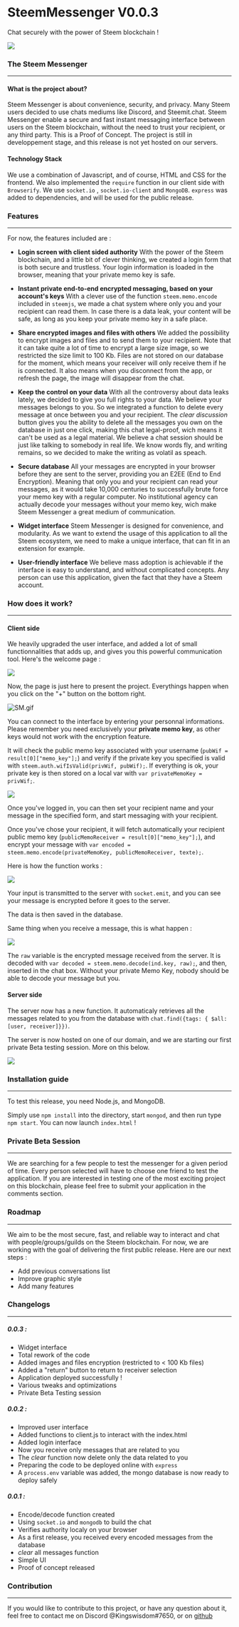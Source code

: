 
# SteemMessenger V0.0.3
Chat securely with the power of Steem blockchain !

![](https://steemitimages.com/DQmb1nZtQbXzJsVfzFgwXkKnjKfKW3QEYxgEG8p7u2wDKD2/image.png)

### The Steem Messenger
___________________________________

#### What is the project about?

Steem Messenger is about convenience, security, and privacy. Many Steem users decided to use chats mediums like Discord, and Steemit.chat. Steem Messenger enable a secure and fast instant messaging interface between users on the Steem blockchain, without the need to trust your recipient, or any third party. This is a Proof of Concept. The project is still in developpement stage, and this release is not yet hosted on our servers.


#### Technology Stack

We use a combination of Javascript, and of course, HTML and CSS for the frontend. We also implemented the `require` function in our client side with  `Browserify`. We use `socket.io` , `socket.io-client` and `MongoDB`. `express` was added to dependencies, and will be used for the public release.

    

### Features
__________________________________________

For now, the features included are :

- **Login screen with client sided authority** 
With the power of the Steem blockchain, and a little bit of clever thinking, we created a login form that is both secure and trustless. Your login information is loaded in the browser, meaning that your private memo key is safe. 

- **Instant private end-to-end encrypted messaging, based on your account's keys**
With a clever use of the function `steem.memo.encode` included in `steemjs`, we made a chat system where only you and your recipient can read them. In case there is a data leak, your content will be safe, as long as you keep your private memo key in a safe place. 

- **Share encrypted images and files with others**
We added the possibility to encrypt images and files and to send them to your recipient. Note that it can take quite a lot of time to encrypt a large size image, so we restricted the size limit to 100 Kb. Files are not stored on our database for the moment, which means your receiver will only receive them if he is connected. It also means when you disconnect from the app, or refresh the page, the image will disappear from the chat. 

- **Keep the control on your data**
With all the controversy about data leaks lately, we decided to give you full rights to your data. We believe your messages belongs to you. So we integrated a function to delete every message at once between you and your recipient. The *clear discussion* button gives you the ability to delete all the messages you own on the database in just one click, making this chat legal-proof, wich means it can't be used as a legal material. We believe a chat session should be just like talking to somebody in real life. We know words fly, and writing remains, so we decided to make the writing as volatil as speach.

- **Secure database**
All your messages are encrypted in your browser before they are sent to the server, providing you an E2EE (End to End Encryption). Meaning that only you and your recipient can read your messages, as it would take 10,000 centuries to successfully brute force your memo key with a regular computer. No institutional agency can actually decode your messages without your memo key, wich make Steem Messenger a great medium of communication. 

- **Widget interface**
Steem Messenger is designed for convenience, and modularity. As we want to extend the usage of this application to all the Steem ecosystem, we need to make a unique interface, that can fit in an extension for example. 

- **User-friendly interface**
We believe mass adoption is achievable if the interface is easy to understand, and without complicated concepts. Any person can use this application, given the fact that they have a Steem account. 


### How does it work?
_____________________________________

#### Client side

We heavily upgraded the user interface, and added a lot of small functionnalities that adds up, and gives you this powerful communication tool. Here's the welcome page :

![](https://steemitimages.com/DQmULZJLEv6fdMZFXvdghaWhdzrG4nUtks9tPuPDvH4thPF/image.png)

Now, the page is just here to present the project. Everythings happen when you click on the "+" button on the bottom right.

![SM.gif](https://steemitimages.com/DQmYwtdrL13kHvdRZJ4cJnHVD6JR7fGrowDnee6S8GoBXZN/SM.gif)
    
You can connect to the interface by entering your personnal informations. Please remember you need exclusively your **private memo key**, as other keys would not work with the encryption feature. 

It will check the public memo key associated with your username (`pubWif = result[0]["memo_key"];`) and verify if the private key you specified is valid with `steem.auth.wifIsValid(privWif, pubWif);`. If everything is ok, your private key is then stored on a local var with `var privateMemoKey = privWif;`.


![](https://steemitimages.com/DQmTTioiTaFt5DFmBtRTXtF1cGci812JRMKU8wZRsedf3U4/image.png)

Once you've logged in, you can then set your recipient name and your message in the specified form, and start messaging with your recipient.

Once you've chose your recipient, it will fetch automatically your recipient public memo key (`publicMemoReceiver = result[0]["memo_key"];`), and encrypt your message with `var encoded = steem.memo.encode(privateMemoKey, publicMemoReceiver, texte);`.

Here is how the function works :

![](https://steemitimages.com/DQmT9D1ovX8Gd38EUE6uMvpHqL9rRP2Yyw3t1rSCdzQFomf/image.png)

Your input is transmitted to the server with `socket.emit`, and you can see your message is encrypted before it goes to the server. 

The data is then saved in the database.

Same thing when you receive a message, this is what happen :

![](https://steemitimages.com/DQmXm8XAvE7TbwzFefT1hKaA2HK1dhJF8fd5nugxo8Nmbkt/image.png)


The `raw` variable is the encrypted message received from the server. It is decoded with `var decoded = steem.memo.decode(ind.key, raw);`, and then, inserted in the chat box. Without your private Memo Key, nobody should be able to decode your message but you.


#### Server side

The server now has a new function. It automaticaly retrieves all the messages related to you from the database with `chat.find({tags: { $all: [user, receiver]}})`. 

The server is now hosted on one of our domain, and we are starting our first private Beta testing session. More on this below.

![](https://steemitimages.com/DQmNfywPer1D5YpvEkH94QADezWGMTNtS3c2DyFASpx9J2L/image.png)

### Installation guide
______________________________________

To test this release, you need Node.js, and MongoDB. 

Simply use `npm install` into the directory, start `mongod`, and then run type `npm start`. You can now launch `index.html` !

### Private Beta Session
_______________________________________

We are searching for a few people to test the messenger for a given period of time. Every person selected will have to choose one friend to test the application. If you are interested in testing one of the most exciting project on this blockchain, please feel free to submit your application in the comments section.

### Roadmap
___________________________________

We aim to be the most secure, fast, and reliable way to interact and chat with people/groups/guilds on the Steem blockchain. For now, we are working with the goal of delivering the first public release. Here are our next steps :

- Add previous conversations list 
- Improve graphic style
- Add many features

### Changelogs
________________________________________

##### 0.0.3 : 
- Widget interface
- Total rework of the code
- Added images and files encryption (restricted to < 100 Kb files)
- Added a "return" button to return to receiver selection
- Application deployed successfully !
- Various tweaks and optimizations
- Private Beta Testing session 

##### 0.0.2 :
- Improved user interface
- Added functions to client.js to interact with the index.html 
- Added login interface
- Now you receive only messages that are related to you
- The *clear* function now delete only the data related to you
- Preparing the code to be deployed online with `express`
- A `process.env` variable was added, the mongo database is now ready to deploy safely

##### 0.0.1 : 
- Encode/decode function created
- Using `socket.io` and `mongodb` to build the chat
- Verifies authority localy on your browser
- As a first release, you received every encoded messages from the database
- *clear* all messages function
- Simple UI
- Proof of concept released

### Contribution
___________________________________

If you would like to contribute to this project, or have any question about it, feel free to contact me on Discord @Kingswisdom#7650, or on [github](https://github.com/kingswisdom)

